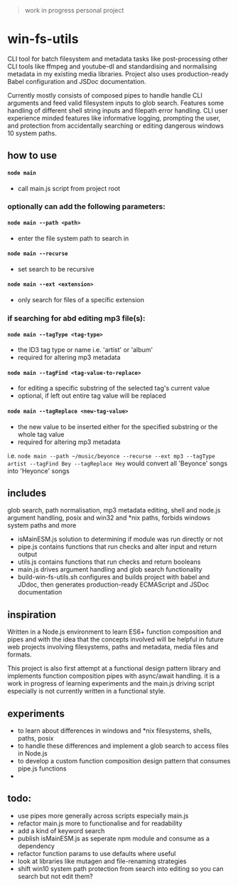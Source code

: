 > work in progress personal project

# win-fs-utils

CLI tool for batch filesystem and metadata tasks like post-processing other CLI tools like ffmpeg and youtube-dl and standardising and normalising metadata in my existing media libraries. Project also uses production-ready Babel configuration and JSDoc documentation.

Currently mostly consists of composed pipes to handle handle CLI arguments and feed valid filesystem inputs to glob search. Features some handling of different shell string inputs and filepath error handling. CLI user experience minded features like informative logging, prompting the user, and protection from accidentally searching or editing dangerous windows 10 system paths.

## how to use

#### `node main`

- call main.js script from project root

### optionally can add the following parameters:

#### `node main --path <path>`

- enter the file system path to search in

#### `node main --recurse`

- set search to be recursive

#### `node main --ext <extension>`

- only search for files of a specific extension

### if searching for abd editing mp3 file(s):

#### `node main --tagType <tag-type>`

- the ID3 tag type or name i.e. 'artist' or 'album'
- required for altering mp3 metadata

#### `node main --tagFind <tag-value-to-replace>`

- for editing a specific substring of the selected tag's current value
- optional, if left out entire tag value will be replaced

#### `node main --tagReplace <new-tag-value>`

- the new value to be inserted either for the specified substring or the whole tag value
- required for altering mp3 metadata

i.e. `node main --path ~/music/beyonce --recurse --ext mp3 --tagType artist --tagFind Bey --tagReplace Hey` would convert all 'Beyonce' songs into 'Heyonce' songs

## includes

glob search, path normalisation, mp3 metadata editing, shell and node.js argument handling, posix and win32 and \*nix paths, forbids windows system paths and more

- isMainESM.js solution to determining if module was run directly or not
- pipe.js contains functions that run checks and alter input and return output
- utils.js contains functions that run checks and return booleans
- main.js drives argument handling and glob search functionality
- build-win-fs-utils.sh configures and builds project with babel and JDdoc, then generates production-ready ECMAScript and JSDoc documentation

## inspiration

Written in a Node.js environment to learn ES6+ function composition and pipes and with the idea that the concepts involved will be helpful in future web projects involving filesystems, paths and metadata, media files and formats.

This project is also first attempt at a functional design pattern library and implements function composition pipes with async/await handling. it is a work in progress of learning experiments and the main.js driving script especially is not currently written in a functional style.

## experiments

- to learn about differences in windows and \*nix filesystems, shells, paths, posix
- to handle these differences and implement a glob search to access files in Node.js
- to develop a custom function composition design pattern that consumes pipe.js functions
-

## todo:

- use pipes more generally across scripts especially main.js
- refactor main.js more to functionalise and for readability
- add a kind of keyword search
- publish isMainESM.js as seperate npm module and consume as a dependency
- refactor function params to use defaults where useful
- look at libraries like mutagen and file-renaming strategies
- shift win10 system path protection from search into editing so you can search but not edit them?
